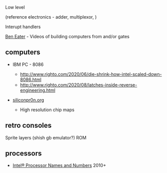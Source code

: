 Low level

(reference electronics - adder, multiplexor, )

Interupt handlers

[Ben Eater](https://www.youtube.com/c/BenEater) - Videos of building computers from and/or gates


computers
---------

* IBM PC - 8086
    * http://www.righto.com/2020/06/die-shrink-how-intel-scaled-down-8086.html
    * http://www.righto.com/2020/08/latches-inside-reverse-engineering.html

* [siliconpr0n.org](https://siliconpr0n.org/)
    * High resolution chip maps

retro consoles
--------------

Sprite layers (shish gb emulator?)
ROM

processors
----------

* [Intel® Processor Names and Numbers](https://www.intel.com/content/www/us/en/processors/processor-numbers.html) 2010+